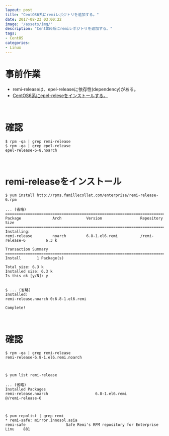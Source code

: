 ```yaml
---
layout: post
title: "CentOS6系にremiレポジトリを追加する。"
date: 2017-08-23 03:00:22
image: '/assets/img/'
description: "CentOS6系にremiレポジトリを追加する。"
tags:
- CentOS
categories:
- Linux
---
```


# 事前作業
* remi-releaseは、epel-releaseに依存性(dependency)がある。
* [CentOS6系にepel-releseをインストールする。](https://lighthouse-dev.github.io//epel-releaseInstall/)

<br>

# 確認

    $ rpm -qa | grep remi-release
    $ rpm -qa | grep epel-release
    epel-release-6-8.noarch

<br>

# remi-releaseをインストール

    $ yum install http://rpms.famillecollet.com/enterprise/remi-release-6.rpm
    
    ... (省略)
    ===========================================================================================
    Package              Arch           Version                 Repository               Size
    ===========================================================================================
    Installing:
    remi-release         noarch         6.8-1.el6.remi          /remi-release-6         6.3 k

    Transaction Summary
    ===========================================================================================
    Install       1 Package(s)

    Total size: 6.3 k
    Installed size: 6.3 k
    Is this ok [y/N]: y


    $ ... (省略)
    Installed:
    remi-release.noarch 0:6.8-1.el6.remi                                                     

    Complete!

<br>

# 確認

    $ rpm -qa | grep remi-release
    remi-release-6.8-1.el6.remi.noarch



    $ yum list remi-release
    
    ... (省略)
    Installed Packages
    remi-release.noarch                     6.8-1.el6.remi                     @/remi-release-6



    $ yum repolist | grep remi
    * remi-safe: mirror.innosol.asia
    remi-safe                  Safe Remi's RPM repository for Enterprise Linu    881

<br><br>